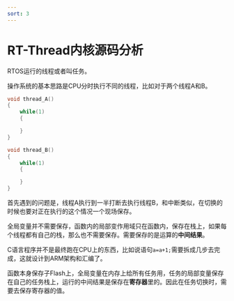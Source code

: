 ```yaml
---
sort: 3
---
```

# RT-Thread内核源码分析


RTOS运行的线程或者叫任务。

操作系统的基本思路是CPU分时执行不同的线程，比如对于两个线程A和B。


```c
void thread_A()
{
    while(1)
    {

    }
}

void thread_B()
{
    while(1)
    {

    }
}
```

首先遇到的问题是，线程A执行到一半打断去执行线程B，和中断类似，在切换的时候也要对正在执行的这个情况一个现场保存。

全局变量并不需要保存，函数内的局部变作用域只在函数内，保存在栈上，如果每个线程都有自己的栈，那么也不需要保存。需要保存的是运算的**中间结果**。

C语言程序并不是最终跑在CPU上的东西，比如说语句`a=a+1;`需要拆成几步去完成，这就设计到ARM架构和汇编了。

函数本身保存子Flash上，全局变量在内存上给所有任务用，任务的局部变量保存在自己的任务栈上，运行的中间结果是保存在**寄存器**里的。因此在任务切换时，需要去保存寄存器的值。



